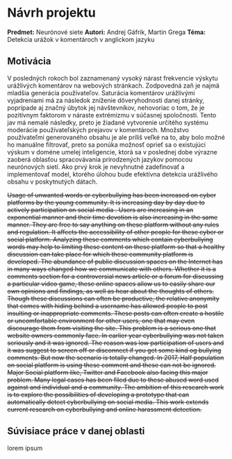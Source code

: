 # Návrh projektu  
**Predmet:** Neurónové siete
**Autori:** Andrej Gáfrik, Martin Grega
**Téma:** Detekcia urážok v komentároch v anglickom jazyku

## Motivácia
V posledných rokoch bol zaznamenaný vysoký nárast frekvencie výskytu urážlivých komentárov na webových stránkach. Zodpovedná zaň je najmä mladšia generácia používateľov. Saturácia komentárov urážlivými vyjadreniami má za následok zníženie dôveryhodnosti danej stránky, poprípade aj značný úbytok jej návštevníkov, nehovoriac o tom, že je pozitívnym faktorom v náraste extrémizmu v súčasnej spoločnosti. Tento jav má nemalé následky, preto je žiadané vytvorenie určitého systému moderácie používateľských prejavov v komentároch.  Množstvo používateľmi generovaného obsahu je ale príliš veľké na to, aby bolo možné ho manuálne filtrovať, preto sa ponúka možnosť oprieť sa o existujúci výskum v doméne umelej inteligencie, ktorá sa v poslednej dobe výrazne zaoberá oblasťou spracovávania prirodzených jazykov pomocou neurónových sietí. Ako prvý krok je nevyhnutné zadefinovať a implementovať model, ktorého úlohou bude efektívna detekcia urážlivého obsahu v poskytnutých dátach.

~~Usage of unwanted words or cyberbullying has been increased on cyber platforms by the young community. It is increasing day by day due to actively participation on social media . Users are increasing in an exponential manner and their time devotion is also increasing in the same manner. They are free to say anything on these platform without any rules and regulation. It affects the accessibility of other people for these cyber or social platform. Analyzing these comments which contain cyberbullying words may help to limiting these content on these platform so that a healthy discussion can take place for which these community platform is developed. The abundance of public discussion spaces on the Internet has in many ways changed how we communicate with others. Whether it is a comments section for a controversial news article or a forum for discussing a particular video game, these online spaces allow us to easily share our own opinions and findings, as well as hear about the thoughts of others. Though these discussions can often be productive, the relative anonymity that comes with hiding behind a username has allowed people to post insulting or inappropriate comments. These posts can often create a hostile or uncomfortable environment for other users, one that may even discourage them from visiting the site. This problem is a serious one that website owners commonly face. In earlier year cyberbullying was not taken seriously and it was ignored. The reason was low participation of users and it was suggest to screen off or disconnect if you get some kind og bullying comments. But now the scenario is totally changed. In 2017, Half population on social platform is using these comment and these can not be ignored. Major Social platform like, Twitter and Facebook also facing this major problem. Many legal cases has been filed due to these abused word used against and individual and a community. The ambition of this research work is to explore the possibilities of developing a prototype that can automatically detect cyberbullying on social media. This work extends current research on cyberbullying and online harassment detection.~~
## Súvisiace práce v danej oblasti
lorem ipsum
